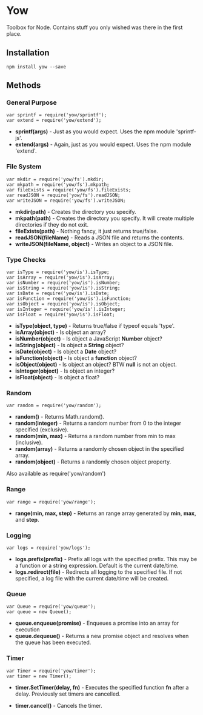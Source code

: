 # Yow

Toolbox for Node. Contains stuff you only wished was there in the first place.

## Installation

	npm install yow --save

## Methods

### General Purpose

	var sprintf = require('yow/sprintf');
	var extend = require('yow/extend');

- **sprintf(args)**        - Just as you would expect. Uses the npm module 'sprintf-js'.
- **extend(args)**         - Again, just as you would expect. Uses the npm module 'extend'.


### File System

	var mkdir = require('yow/fs').mkdir;
	var mkpath = require('yow/fs').mkpath;
	var fileExists = require('yow/fs').fileExists;
	var readJSON = require('yow/fs').readJSON;
	var writeJSON = require('yow/fs').writeJSON;

- **mkdir(path)**                 - Creates the directory you specify.
- **mkpath(path)**                - Creates the directory you specify. It will create multiple directories if they do not exit.
- **fileExists(path)**            - Nothing fancy, it just returns true/false.
- **readJSON(fileName)**          - Reads a JSON file and returns the contents.
- **writeJSON(fileName, object)** - Writes an object to a JSON file.

### Type Checks

	var isType = require('yow/is').isType;
	var isArray = require('yow/is').isArray;
	var isNumber = require('yow/is').isNumber;
	var isString = require('yow/is').isString;
	var isDate = require('yow/is').isDate;
	var isFunction = require('yow/is').isFunction;
	var isObject = require('yow/is').isObject;
	var isInteger = require('yow/is').isInteger;
	var isFloat = require('yow/is').isFloat;

- **isType(object, type)**  - Returns true/false if typeof equals 'type'.
- **isArray(object)**       - Is object an array?
- **isNumber(object)**      - Is object a JavaScript **Number** object?
- **isString(object)**      - Is object a **String** object?
- **isDate(object)**        - Is object a **Date** object?
- **isFunction(object)**    - Is object a **function** object?
- **isObject(object)**      - Is object an object? BTW **null** is not an object.
- **isInteger(object)**     - Is object an integer?
- **isFloat(object)**       - Is object a float?

### Random

	var random = require('yow/random');

- **random()**              - Returns Math.random().
- **random(integer)**       - Returns a random number from 0 to the integer specified (exclusive).
- **random(min, max)**      - Returns a random number from min to max (inclusive).
- **random(array)**         - Returns a randomly chosen object in the specified array.
- **random(object)**        - Returns a randomly chosen object property.

Also available as require('yow/random')

### Range

	var range = require('yow/range');

- **range(min, max, step)** - Returns an range array generated by **min**, **max**, and **step**.

### Logging

	var logs = require('yow/logs');

- **logs.prefix(prefix)**    - Prefix all logs with the specified prefix. This may be a function or a string expression.
                              Default is the current date/time.
- **logs.redirect(file)**    - Redirects all logging to the specified file. If not specified, a log file with the current
                              date/time will be created.  


### Queue

	var Queue = require('yow/queue');
	var queue = new Queue();

- **queue.enqueue(promise)** - Enqueues a promise into an array for execution
- **queue.dequeue()** - Returns a new promise object and resolves when the queue has been executed.


### Timer

	var Timer = require('yow/timer');
	var timer = new Timer();

- **timer.SetTimer(delay, fn)** - Executes the specified function **fn** after a delay.
	Previously set timers are cancelled.

- **timer.cancel()** - Cancels the timer.
